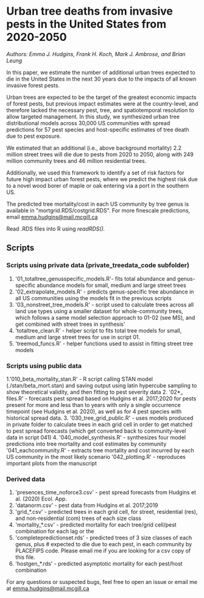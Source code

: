 # Urban tree deaths from invasive pests in the United States from 2020-2050
<i>Authors: Emma J. Hudgins, Frank H. Koch, Mark J. Ambrose, and Brian Leung</i>

In this paper, we estimate the number of additional urban trees expected to die in the United States in the next 30 years due to the impacts of all known invasive forest pests.

Urban trees are expected to be the target of the greatest economic impacts of forest pests, but previous impact estimates were at the country-level, and therefore lacked the necessary pest, tree, and spatiotemporal resolution to allow targeted management. In this study, we synthesized urban tree distributional models across 30,000 US communities with spread predictions for 57 pest species and host-specific estimates of tree death due to pest exposure. 

We estimated that an additional (i.e., above background mortality) 2.2 million street trees will die due to pests from 2020 to 2050, along with 249 million community trees and 46 million residential trees. 

Additionally, we used this framework to identify a set of risk factors for future high impact urban forest pests, where we predict the highest risk due to a novel wood borer of maple or oak entering via a port in the southern US. 

The predicted tree mortality/cost in each US community by tree genus is available in  "mortgrid.RDS/costgrid.RDS". For more finescale predictions, email emma.hudgins@mail.mcgill.ca

Read .RDS files into R using <i>readRDS().</i>


## Scripts

### Scripts using private data (private_treedata_code subfolder)  

1. '01_totaltree_genusspecific_models.R'- fits total abundance and genus-specific abundance models for small, medium and large street trees
2. '02_extrapolate_models.R' - predicts genus-specific tree abundance in all US communities using the models fit in the previous scripts
3. '03_nonstreet_tree_models.R' - script used to calculate trees across all land use types using a smaller dataset for whole-community trees, which follows a same model selection approach to 01-02 (see MS), and get combined with street trees in synthesis'
3. 'totaltree_clean.R' - helper script to fits total tree models for small, medium and large street trees for use in script 01.
4. 'treemod_funcs.R' - helper functions used to assist in fitting street tree models


### Scripts using public data  

1.'010_beta_mortality_stan.R' - R script calling STAN model (./stan/beta_mort.stan) and saving output using latin hypercube sampling to show theoretical validity, and then fitting to pest severity data
2. '02*_ files.R' - forecasts pest spread based on Hudgins et al. 2017;2020 for pests present for more and less than to years with only a single occurrence timepoint (see Hudgins et al. 2020), as well as for 4 pest species with historical spread data.
3. '030_tree_grid_public.R' - uses models produced in private folder to calculate trees in each grid cell in order to get matched to pest spread forecasts (which get converted back to community-level data in script 041)
4. '040_model_synthesis.R' - synthesizes four model predictions into tree mortality and cost estimates by community
	'041_eachcommunity.R' - extracts tree mortality and cost incurred by each US community in the most likely scenario
	'042_plotting.R' - reproduces important plots from the manuscript

### Derived data  

1. 'presences_time_noforce3.csv' - pest spread forecasts from Hudgins et al. (2020) Ecol. App.
2. 'datanorm.csv' - pest data from Hudgins et al. 2017;2019
3. 'grid_*.csv' - predicted trees in each grid cell, for street, residential (res), and non-residential (com) trees of each size class 
4. 'mortality_*.csv' - predicted mortality for each tree/grid cell/pest combination for each lag or the 
6. 'completepredictionset.rds' - predicted trees of 3 size classes of each genus, plus # expected to die due to each pest, in each community by PLACEFIPS code. Please email me if you are looking for a csv copy of this file.
7. 'hostgen_*.rds' - predicted asymptotic mortality for each pest/host combination

For any questions or suspected bugs, feel free to open an issue or email me at emma.hudgins@mail.mcgill.ca





